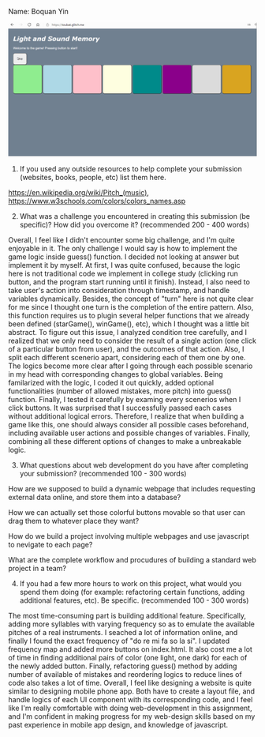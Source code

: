 Name: Boquan Yin

<img src='walkthrough.gif' title='Video Walkthrough' width='' alt='Video Walkthrough' />

1. If you used any outside resources to help complete your submission (websites, books, people, etc) list them here. 

https://en.wikipedia.org/wiki/Pitch_(music), https://www.w3schools.com/colors/colors_names.asp

2. What was a challenge you encountered in creating this submission (be specific)? How did you overcome it? (recommended 200 - 400 words) 

Overall, I feel like I didn't encounter some big challenge, and I'm quite enjoyable in it. The only challenge I would say is how to implement the game logic inside guess() function. I decided not looking at answer but implement it by myself. At first, I was quite confused, because the logic here is not traditional code we implement in college study (clicking run button, and the program start running until it finish). Instead, I also need to take user's action into consideration through timestamp, and handle variables dynamically. Besides, the concept of "turn" here is not quite clear for me since I thought one turn is the completion of the entire pattern. Also, this function requires us to plugin several helper functions that we already been defined (starGame(), winGame(), etc), which I thought was a little bit abstract. To figure out this issue, I analyzed condition tree carefully, and I realized that we only need to consider the result of a single action (one click of a particular button from user), and the outcomes of that action. Also, I split each different scenerio apart, considering each of them one by one. The logics become more clear after I going through each possible scenario in my head with corresponding changes to global variables. Being familarized with the logic, I coded it out quickly, added optional functionalities (number of allowed mistakes, more pitch) into guess() function. Finally, I tested it carefully by examing every scenerios when I click buttons. It was surprised that I successfully passed each cases without additional logical errors. Therefore, I realize that when building a game like this, one should always consider all possible cases beforehand, including available user actions and possible changes of variables. Finally, combining all these different options of changes to make a unbreakable logic.

3. What questions about web development do you have after completing your submission? (recommended 100 - 300 words) 

How are we supposed to build a dynamic webpage that includes requesting external data online, and store them into a database?

How we can actually set those colorful buttons movable so that user can drag them to whatever place they want?

How do we build a project involving multiple webpages and use javascript to nevigate to each page?

What are the complete workflow and procudures of building a standard web project in a team?



4. If you had a few more hours to work on this project, what would you spend them doing (for example: refactoring certain functions, adding additional features, etc). Be specific. (recommended 100 - 300 words) 

The most time-consuming part is building additional feature. Specifically, adding more syllables with varying frequency so as to emulate the available pitches of a real instruments. I seached a lot of information online, and finally I found the exact frequency of "do re mi fa so la si". I updated frequency map and added more buttons on index.html. It also cost me a lot of time in finding additional pairs of color (one light, one dark) for each of the newly added button. Finally, refactoring guess() method by adding number of available of mistakes and reordering logics to reduce lines of code also takes a lot of time. Overall, I feel like designing a website is quite similar to designing mobile phone app. Both have to create a layout file, and handle logics of each UI component with its corresponding code, and I feel like I'm really comfortable with doing web-development in this assignment, and I'm confident in making progress for my web-design skills based on my past experience in mobile app design, and knowledge of javascript.
